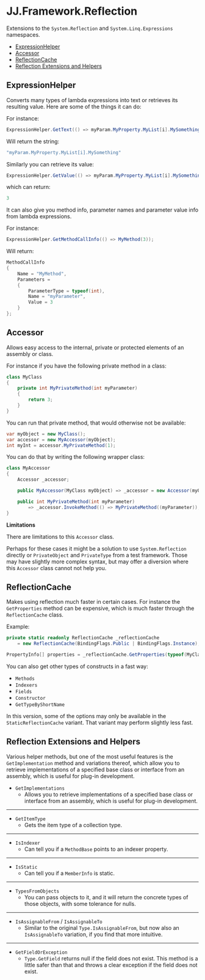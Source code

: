 JJ.Framework.Reflection
=======================

Extensions to the `System.Reflection` and `System.Linq.Expressions` namespaces.

- [ExpressionHelper](#expressionhelper)
- [Accessor](#accessor)
- [ReflectionCache](#reflectioncache)
- [Reflection Extensions and Helpers](#reflection-extensions-and-helpers)


ExpressionHelper
----------------

Converts many types of lambda expressions into text or retrieves its resulting value. Here are some of the things it can do:

For instance:

```cs
ExpressionHelper.GetText(() => myParam.MyProperty.MyList[i].MySomething)
```

Will return the string:

```cs
"myParam.MyProperty.MyList[i].MySomething"
```

Similarly you can retrieve its value:

```cs
ExpressionHelper.GetValue(() => myParam.MyProperty.MyList[i].MySomething)
```

which can return:

```cs
3
```

It can also give you method info, parameter names and parameter value info from lambda expressions.

For instance:

```cs
ExpressionHelper.GetMethodCallInfo(() => MyMethod(3));
```

Will return:

```cs
MethodCallInfo
{
    Name = "MyMethod",
    Parameters = 
    {
        ParameterType = typeof(int),
        Name = "myParameter",
        Value = 3
    }
};
```


Accessor
--------

Allows easy access to the internal, private or protected elements of an assembly or class.

For instance if you have the following private method in a class:

```cs
class MyClass
{
    private int MyPrivateMethod(int myParameter)
    {
        return 3;
    }
}
```

You can run that private method, that would otherwise not be available:

```cs
var myObject = new MyClass();
var accessor = new MyAccessor(myObject);
int myInt = accessor.MyPrivateMethod(1);
```

You can do that by writing the following wrapper class:

```cs
class MyAccessor
{
    Accessor _accessor;

    public MyAccessor(MyClass myObject) => _accessor = new Accessor(myObject);

    public int MyPrivateMethod(int myParameter) 
        => _accessor.InvokeMethod(() => MyPrivateMethod((myParameter));
}
```

__Limitations__

There are limitations to this `Accessor` class.

Perhaps for these cases it might be a solution to use `System.Reflection` directly or `PrivateObject` and `PrivateType` from a test framework. Those may have slightly more complex syntax, but may offer a diversion where this `Accessor` class cannot not help you.


ReflectionCache
---------------

Makes using reflection much faster in certain cases. For instance the `GetProperties` method can be expensive, which is much faster through the `ReflectionCache` class.

Example:

```cs
private static readonly ReflectionCache _reflectionCache 
    = new ReflectionCache(BindingFlags.Public | BindingFlags.Instance);

PropertyInfo[] properties = _reflectionCache.GetProperties(typeof(MyClass));
```

You can also get other types of constructs in a fast way:

* `Methods`
* `Indexers`
* `Fields`
* `Constructor`
* `GetTypeByShortName`

In this version, some of the options may only be available in the `StaticReflectionCache` variant. That variant may perform slightly less fast.

Reflection Extensions and Helpers
---------------------------------

Various helper methods, but one of the most useful features is the `GetImplementation` method and variations thereof, which allow you to retrieve implementations of a specified base class or interface from an assembly, which is useful for plug-in development.

* `GetImplementations`
    * Allows you to retrieve implementations of a specified base class or interface from an assembly, which is useful for plug-in development.

-----

* `GetItemType`
    * Gets the item type of a collection type.

-----

* `IsIndexer`
    * Can tell you if a `MethodBase` points to an indexer property.

-----

* `IsStatic`
    * Can tell you if a `MemberInfo` is static.

-----

* `TypesFromObjects`
    * You can pass objects to it, and it will return the concrete types of those objects, with some tolerance for nulls.

-----

* `IsAssignableFrom` / `IsAssignableTo`
    * Similar to the original `Type.IsAssignableFrom`, but now also an `IsAssignableTo` variation, if you find that more intuitive.

-----

* `GetFieldOrException`
    * `Type.GetField` returns null if the field does not exist. This method is a little safer than that and throws a clear exception if the field does not exist.
